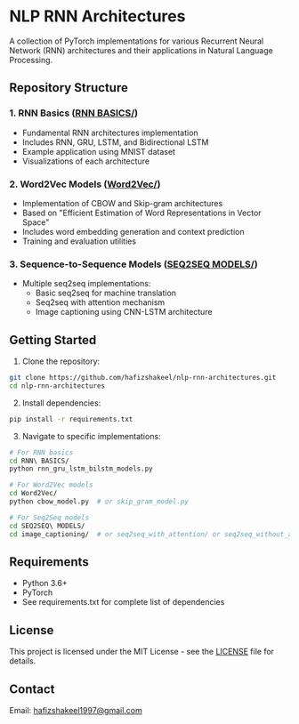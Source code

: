 # NLP RNN Architectures

A collection of PyTorch implementations for various Recurrent Neural Network (RNN) architectures and their applications in Natural Language Processing.

## Repository Structure

### 1. RNN Basics ([RNN BASICS/](RNN%20BASICS/))
- Fundamental RNN architectures implementation
- Includes RNN, GRU, LSTM, and Bidirectional LSTM
- Example application using MNIST dataset
- Visualizations of each architecture

### 2. Word2Vec Models ([Word2Vec/](Word2Vec/))
- Implementation of CBOW and Skip-gram architectures
- Based on "Efficient Estimation of Word Representations in Vector Space"
- Includes word embedding generation and context prediction
- Training and evaluation utilities

### 3. Sequence-to-Sequence Models ([SEQ2SEQ MODELS/](SEQ2SEQ%20MODELS/))
- Multiple seq2seq implementations:
  - Basic seq2seq for machine translation
  - Seq2seq with attention mechanism
  - Image captioning using CNN-LSTM architecture

## Getting Started

1. Clone the repository:
```bash
git clone https://github.com/hafizshakeel/nlp-rnn-architectures.git
cd nlp-rnn-architectures
```

2. Install dependencies:
```bash
pip install -r requirements.txt
```

3. Navigate to specific implementations:
```bash
# For RNN basics
cd RNN\ BASICS/
python rnn_gru_lstm_bilstm_models.py

# For Word2Vec models
cd Word2Vec/
python cbow_model.py  # or skip_gram_model.py

# For Seq2Seq models
cd SEQ2SEQ\ MODELS/
cd image_captioning/  # or seq2seq_with_attention/ or seq2seq_without_attention/
```

## Requirements
- Python 3.6+
- PyTorch
- See requirements.txt for complete list of dependencies

## License
This project is licensed under the MIT License - see the [LICENSE](LICENSE) file for details.

## Contact
Email: hafizshakeel1997@gmail.com